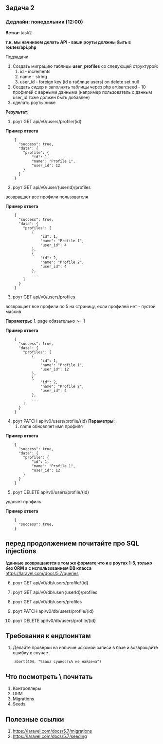 ## Задача 2
### Дедлайн: понедельник (12:00)

**Ветка:** task2

**т.к. мы начинаем делать API - ваши роуты должны быть в routes/api.php**

Подзадачи:
1.  Создать миграцию таблицы **user_profiles** со следующей структурой:
    1. id - increments
    2. name - string
    3. user_id - foreign key (id в таблице users) on delete set null
2. Создать сидер и заполнять таблицы через php artisan:seed - 10 профилей  с верными данными (например пользователь с данным user_id тоже должен быть добавлен)
3. сделать роуты ниже


**Результат:**
1.  роут GET api/v0/users/profile/{id}

**Пример ответа**
```
    {
      "success": true,
      "data": {
        "profile": {
            "id": 1,
            "name": "Profile 1",
            "user_id": 12
        }
      }
    }
```

2.  роут GET api/v0/user/{userId}/profiles

возвращает все профили пользователя

**Пример ответа**
```
    {
      "success": true,
      "data": {
        "profiles": [
            {
                "id": 1,
                "name": "Profile 1",
                "user_id": 4
            },
            {
                "id": 2,
                "name": "Profile 2",
                "user_id": 4
            },
            ...
        ]
      }
    }
```

3.  роут GET api/v0/users/profiles

возвращает все профили по 5 на страницу, если профилей нет - пустой массив

**Параметры:**
    1. page обязательно >= 1

**Пример ответа**
```
    {
      "success": true,
      "data": {
        "profiles": [
            {
                "id": 1,
                "name": "Profile 1",
                "user_id": 12
            },
            {
                "id": 2,
                "name": "Profile 2",
                "user_id": 4
            },
            ...
        ]
      }
    }
```

4.  роут PATCH api/v0/users/profile/{id}
**Параметры:**
    1. name
обновляет имя профиля

**Пример ответа**
```
    {
      "success": true,
      "data": {
        "profile": {
            "id": 1,
            "name": "Profile 1",
            "user_id": 12
        }
      }
    }
```

5.  роут DELETE api/v0/users/profile/{id}

удаляет профиль

**Пример ответа**
```
    {
      "success": true,
    }
```

## перед продолжением почитайте про SQL injections
**!данные возвращаются в том же формате что и в роутах 1-5, только без ORM а с использованием DB класса**
https://laravel.com/docs/5.7/queries

6.  роут GET api/v0/db/users/profile/{id}

7.  роут GET api/v0/db/user/{userId}/profiles

8.  роут GET api/v0/db/users/profiles

9.  роут PATCH api/v0/db/users/profile/{id}

10.  роут DELETE api/v0/db/users/profile/{id}


## Требования к ендпоинтам

1. Делайте проверки на наличие искомой записи в базе и возвращайте ошибку в случае
```
    abort(404, "%ваша сущность% не найдена")
```

## Что посмотреть \ почитать
1.  Контроллеры
2.  ORM
3.  Migrations
4.  Seeds

## Полезные ссылки
1.  https://laravel.com/docs/5.7/migrations
2.  https://laravel.com/docs/5.7/seeding
